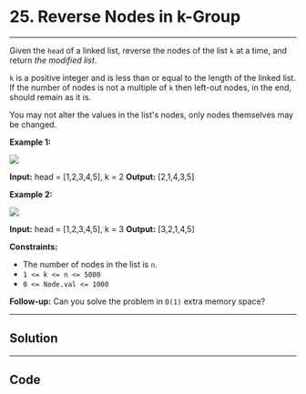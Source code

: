 # 25. Reverse Nodes in k-Group

---

Given the `head` of a linked list, reverse the nodes of the list `k` at a time, and return _the modified list_.

`k` is a positive integer and is less than or equal to the length of the linked list. If the number of nodes is not a multiple of `k` then left-out nodes, in the end, should remain as it is.

You may not alter the values in the list's nodes, only nodes themselves may be changed.

 

**Example 1:**

![](https://assets.leetcode.com/uploads/2020/10/03/reverse_ex1.jpg)


**Input:** head = [1,2,3,4,5], k = 2
**Output:** [2,1,4,3,5]


**Example 2:**

![](https://assets.leetcode.com/uploads/2020/10/03/reverse_ex2.jpg)


**Input:** head = [1,2,3,4,5], k = 3
**Output:** [3,2,1,4,5]


 

**Constraints:**

  * The number of nodes in the list is `n`.
  * `1 <= k <= n <= 5000`
  * `0 <= Node.val <= 1000`



 

**Follow-up:** Can you solve the problem in `O(1)` extra memory space?

---

## Solution



---

## Code
```python


```